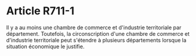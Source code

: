 # Article R711-1

Il y a au moins une      chambre de commerce et d'industrie territoriale par département. Toutefois, la circonscription d'une      chambre de commerce et d'industrie territoriale peut s'étendre à plusieurs départements lorsque la situation économique le justifie.
